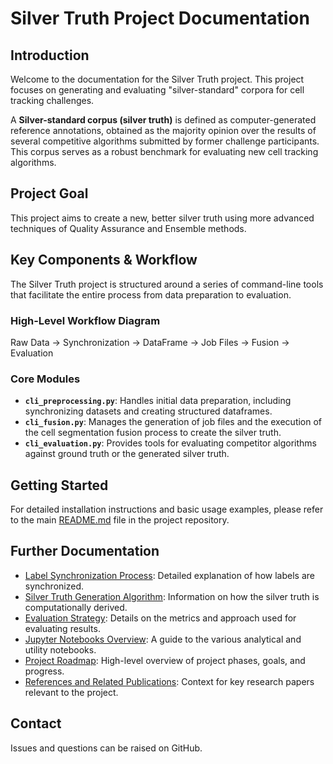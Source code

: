 # Silver Truth Project Documentation

## Introduction

Welcome to the documentation for the Silver Truth project. This project focuses on generating and evaluating "silver-standard" corpora for cell tracking challenges.

A **Silver-standard corpus (silver truth)** is defined as computer-generated reference annotations, obtained as the majority opinion over the results of several competitive algorithms submitted by former challenge participants. This corpus serves as a robust benchmark for evaluating new cell tracking algorithms.

## Project Goal

This project aims to create a new, better silver truth using more advanced techniques of Quality Assurance and Ensemble methods.

## Key Components & Workflow

The Silver Truth project is structured around a series of command-line tools that facilitate the entire process from data preparation to evaluation.

### High-Level Workflow Diagram

Raw Data -> Synchronization -> DataFrame -> Job Files -> Fusion -> Evaluation

### Core Modules

*   **`cli_preprocessing.py`**: Handles initial data preparation, including synchronizing datasets and creating structured dataframes.
*   **`cli_fusion.py`**: Manages the generation of job files and the execution of the cell segmentation fusion process to create the silver truth.
*   **`cli_evaluation.py`**: Provides tools for evaluating competitor algorithms against ground truth or the generated silver truth.

## Getting Started

For detailed installation instructions and basic usage examples, please refer to the main [README.md](../README.md) file in the project repository.

## Further Documentation

*   [Label Synchronization Process](label_synchronizer.md): Detailed explanation of how labels are synchronized.
*   [Silver Truth Generation Algorithm](Silver-truth-generation.md): Information on how the silver truth is computationally derived.
*   [Evaluation Strategy](Evaluations.md): Details on the metrics and approach used for evaluating results.
*   [Jupyter Notebooks Overview](notebooks.MD): A guide to the various analytical and utility notebooks.
*   [Project Roadmap](Roadmap.md): High-level overview of project phases, goals, and progress.
*   [References and Related Publications](References.md): Context for key research papers relevant to the project.

## Contact

Issues and questions can be raised on GitHub.
